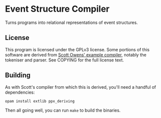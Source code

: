Event Structure Compiler
========================

Turns programs into relational representations of event structures.

## License

This program is licensed under the GPLv3 license. Some portions of this software
are derived from [Scott Owens' example
compiler](https://github.com/SOwens/example-compiler), notably the tokeniser and
parser. See COPYING for the full license text.

## Building

As with Scott's compiler from which this is derived, you'll need a handful of
dependencies:

```
opam install extlib ppx_deriving
```

Then all going well, you can run `make` to build the binaries.
